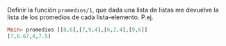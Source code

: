 Definir la función ```promedios/1```, que dada una lista de listas me devuelve la lista de los 
promedios de cada lista-elemento. P.ej. 

```haskell
Main> promedios [[8,6],[7,9,4],[6,2,4],[9,6]] 
[7,6.67,4,7.5] 
```
